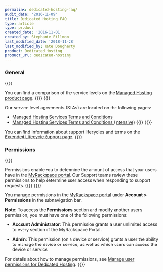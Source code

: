```yaml
---
permalink: dedicated-hosting-faq/
audit_date: '2016-11-09'
title: Dedicated Hosting FAQ
type: article
type: product
created_date: '2016-11-01'
created_by: Stephanie Fillmon
last_modified_date: '2018-11-28'
last_modified_by: Kate Dougherty
product: Dedicated Hosting
product_url: dedicated-hosting
---
```


### General

{{<accordion title="Where can I learn more about the service levels for Dedicated Managed Hosting?" col="in" href="accordion1">}}

You can find a comparison of the service levels on the [Managed Hosting
product page](https://www.rackspace.com/managed-hosting/service-levels).
{{</accordion>}}
{{<accordion title="Where can I find your SLAs?" col="in" href="accordion2">}}

Our service level agreements (SLAs) are located on the following pages:

- [Managed Hosting Services Terms and
  Conditions](https://www.rackspace.com/information/legal/managedterms)
- [Managed Hosting Services Terms and Conditions
  (Intensive)](https://www.rackspace.com/information/legal/intensiveterms)
{{</accordion>}}
{{<accordion title="Where can I read more about Rackspace's support lifecycle and terms?" col="in" href="accordion3">}}

You can find information about support lifecycles and terms on the [Extended
Lifecycle Support page](https://www.rackspace.com/information/legal/eolterms).
{{</accordion>}}

### Permissions

{{<accordion title="Why do I need to set up permissions?" col="in" href="accordion4">}}

Permissions enable you to determine the amount of access that your users have
in the [MyRackspace
portal](https://login.rackspace.com). Our Support teams review these
permissions to help determine user access when responding to support requests.
{{</accordion>}}
{{<accordion title="How do I manage permissions?" col="in" href="accordion5">}}

You manage permissions in the [MyRackspace
portal](https://login.rackspace.com) under **Account > Permissions** in the
subnavigation bar.

**Note**: To access the **Permissions** section and modify another user’s
permission, you must have one of the following permissions:

  - **Account Administrator**: This permission grants a user unlimited access
    to every section of the MyRackspace Portal.

  - **Admin**: This permission (on a device or service) grants a user the
    ability to manage the device or service, as well as which users can access the device or service.

For details about how to manage permissions, see [Manage user permissions for
Dedicated Hosting](/support/how-to/manage-user-permissions-for-dedicated-hosting).
{{</accordion>}}
